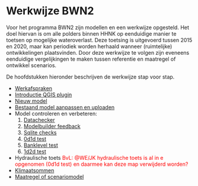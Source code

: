 # **Werkwijze BWN2**
Voor het programma BWN2 zijn modellen en een werkwijze opgesteld. Het doel hiervan is om alle polders binnen HHNK op eenduidige manier te toetsen op mogelijke wateroverlast. Deze toetsing is uitgevoerd tussen 2015 en 2020, maar kan periodiek worden herhaald wanneer (ruimtelijke) ontwikkelingen plaatsvinden. Door deze werkwijze te volgen zijn eveneens eenduidige vergelijkingen te maken tussen referentie en maatregel of ontwikkel scenarios. 

De hoofdstukken hieronder beschrijven de werkwijze stap voor stap.

* [Werkafspraken](a_werkafspraken/werkafspraken.md)<br>
* [Introductie QGIS plugin](b_introductie_qgis_plugin/1_introductie_qgis_plugin.md)
* [Nieuw model](c_nieuw_model/1_nieuw_model.md)
* [Bestaand model aanpassen en uploaden](d_bestaand_model_aanpassen_uploaden/1_bestaand_model_aanpassen_uploaden.md)
* Model controleren en verbeteren:<br>
    1. [Datachecker](e_model_controleren_verbeteren/1_datachecker.md)
    2. [Modelbuilder feedback](e_model_controleren_verbeteren/2_modelbuilder_feedback.md)
    3. [Sqlite checks](e_model_controleren_verbeteren/3_sqlite_checks.md)
    4. [0d1d test](e_model_controleren_verbeteren/4_0d1d_test.md)
    5. [Banklevel test](e_model_controleren_verbeteren/5_banklevel_test.md)
    6. [1d2d test](e_model_controleren_verbeteren/6_1d2d_test.md)
* Hydraulische toets<span style="color:red"> BvL: @WE/JK hydraulische toets is al in e opgenomen (0d1d test) en daarmee kan deze map verwijderd worden?</span> 
* [Klimaatsommen]()
* [Maatregel of scenariomodel]()